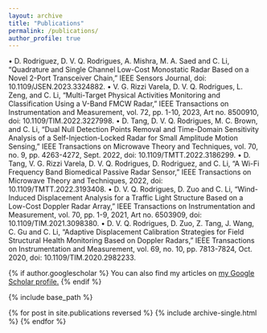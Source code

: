 ```yaml
---
layout: archive
title: "Publications"
permalink: /publications/
author_profile: true
---
```


•	D. Rodriguez, D. V. Q. Rodrigues, A. Mishra, M. A. Saed and C. Li, “Quadrature and Single Channel Low-Cost Monostatic Radar Based on a Novel 2-Port Transceiver Chain,” IEEE Sensors Journal, doi: 10.1109/JSEN.2023.3324882.
•	V. G. Rizzi Varela, D. V. Q. Rodrigues, L. Zeng, and C. Li, “Multi-Target Physical Activities Monitoring and Classification Using a V-Band FMCW Radar,” IEEE Transactions on Instrumentation and Measurement, vol. 72, pp. 1-10, 2023, Art no. 8500910, doi: 10.1109/TIM.2022.3227998.
•	D. Tang, D. V. Q. Rodrigues, M. C. Brown, and C. Li, “Dual Null Detection Points Removal and Time-Domain Sensitivity Analysis of a Self-Injection-Locked Radar for Small Amplitude Motion Sensing,” IEEE Transactions on Microwave Theory and Techniques, vol. 70, no. 9, pp. 4263-4272, Sept. 2022, doi: 10.1109/TMTT.2022.3186299.
•	D. Tang, V. G. Rizzi Varela, D. V. Q. Rodrigues, D. Rodriguez, and C. Li, “A Wi-Fi Frequency Band Biomedical Passive Radar Sensor,” IEEE Transactions on Microwave Theory and Techniques, 2022, doi: 10.1109/TMTT.2022.3193408.
•	D. V. Q. Rodrigues, D. Zuo and C. Li, “Wind-Induced Displacement Analysis for a Traffic Light Structure Based on a Low-Cost Doppler Radar Array,” IEEE Transactions on Instrumentation and Measurement, vol. 70, pp. 1-9, 2021, Art no. 6503909, doi: 10.1109/TIM.2021.3098380.
•	D. V. Q. Rodrigues, D. Zuo, Z. Tang, J. Wang, C. Gu and C. Li, “Adaptive Displacement Calibration Strategies for Field Structural Health Monitoring Based on Doppler Radars,” IEEE Transactions on Instrumentation and Measurement, vol. 69, no. 10, pp. 7813-7824, Oct. 2020, doi: 10.1109/TIM.2020.2982233.


{% if author.googlescholar %}
  You can also find my articles on <u><a href="{{author.googlescholar}}">my Google Scholar profile</a>.</u>
{% endif %}

{% include base_path %}

{% for post in site.publications reversed %}
  {% include archive-single.html %}
{% endfor %}

